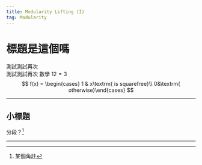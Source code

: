 ```yaml
---
title: Modularity Lifting (I)
tag: Modularity
---
```


# 標題是這個嗎

測試測試再次  
測試測試再次
數學 $12 = 3$  
$$
f(x) = \begin{cases} 1 & x\textrm{ is squarefree}\\ 0&\textrm{ otherwise}\end{cases}
$$

---

## 小標題

分段？[^1]

---


[^1]: 某個角註
